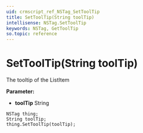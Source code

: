 ```yaml
---
uid: crmscript_ref_NSTag_SetToolTip
title: SetToolTip(String toolTip)
intellisense: NSTag.SetToolTip
keywords: NSTag, GetToolTip
so.topic: reference
---
```


# SetToolTip(String toolTip)

The tooltip of the ListItem

**Parameter:** 
* **toolTip** String

```crmscript
NSTag thing;
String toolTip;
thing.SetToolTip(toolTip);
```


